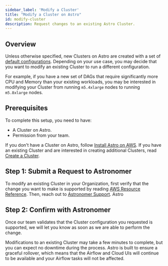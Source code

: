 ```yaml
---
sidebar_label: 'Modify a Cluster'
title: "Modify a Cluster on Astro"
id: modify-cluster
description: Request changes to an existing Astro Cluster.
---
```


## Overview

Unless otherwise specified, new Clusters on Astro are created with a set of [default configurations](resource-reference-aws.md#defaults). Depending on your use case, you may decide that you want to modify an existing Cluster to run a different configuration.

For example, if you have a new set of DAGs that require significantly more CPU and Memory than your existing workloads, you may be interested in modifying your Cluster from running `m5.4xlarge` nodes to running `m5.8xlarge` nodes.

## Prerequisites

To complete this setup, you need to have:

- A Cluster on Astro.
- Permission from your team.

If you don't have a Cluster on Astro, follow [Install Astro on AWS](install-aws.md). If you have an existing Cluster and are interested in creating additional Clusters, read [Create a Cluster](create-cluster.md).

## Step 1: Submit a Request to Astronomer

To modify an existing Cluster in your Organization, first verify that the change you want to make is supported by reading [AWS Resource Reference](resource-reference-aws.md). Then, reach out to [Astronomer Support](https://support.astronomer.io).
Astro
## Step 2: Confirm with Astronomer

Once our team validates that the Cluster configuration you requested is supported, we will let you know as soon as we are able to perform the change.

Modifications to an existing Cluster may take a few minutes to complete, but you can expect no downtime during the process. Astro is built to ensure a graceful rollover, which means that the Airflow and Cloud UIs will continue to be available and your Airflow tasks will not be affected.
